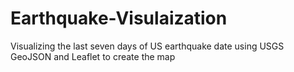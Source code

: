 # Earthquake-Visulaization
Visualizing the last seven days of US earthquake date using USGS GeoJSON and Leaflet to create the map
